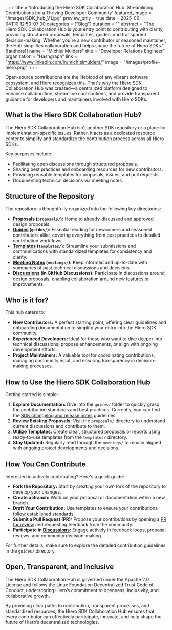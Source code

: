 +++
title = 'Introducing the Hiero SDK Collaboration Hub: Streamlining Contributions for a Thriving Developer Community'
featured_image = "/images/SDK_hub_V1.jpg"
preview_only = true
date = 2025-06-04T10:12:50-07:00
categories = ["Blog"]
duration = ""
abstract = "The Hiero SDK Collaboration Hub is your entry point to contributing with clarity, providing structured proposals, templates, guides, and transparent decision-making. Whether you're a new contributor or seasoned maintainer, the Hub simplifies collaboration and helps shape the future of Hiero SDKs."
[[authors]]
name = "Michiel Mulders"
title = "Developer Relations Engineer"
organization = "Hashgraph"
link = "https://www.linkedin.com/in/michielmulders/"
image = "/images/profile-hiero.png"
+++

Open-source contributions are the lifeblood of any vibrant software ecosystem, and Hiero recognizes this. That's why the Hiero SDK Collaboration Hub was created—a centralized platform designed to enhance collaboration, streamline contributions, and provide transparent guidance for developers and maintainers involved with Hiero SDKs.

## What is the Hiero SDK Collaboration Hub?

The Hiero SDK Collaboration Hub isn't another SDK repository or a place for implementation-specific issues. Rather, it acts as a dedicated resource center to simplify and standardize the contribution process across all Hiero SDKs.

Key purposes include:
- Facilitating open discussions through structured proposals.
- Sharing best practices and onboarding resources for new contributors.
- Providing reusable templates for proposals, issues, and pull requests.
- Documenting technical decisions via meeting notes.

## Structure of the Repository

The repository is thoughtfully organized into the following key directories:
- **[Proposals](https://github.com/hiero-ledger/sdk-collaboration-hub/tree/main/proposals) (`proposals/`):** Home to already-discussed and approved design proposals.
- **[Guides](https://github.com/hiero-ledger/sdk-collaboration-hub/tree/main/guides) (`guides/`):** Essential reading for newcomers and seasoned contributors alike, covering everything from best practices to detailed contribution workflows.
- **[Templates](https://github.com/hiero-ledger/sdk-collaboration-hub/tree/main/templates) (`templates/`):** Streamline your submissions and communications with standardized templates for consistency and clarity.
- **[Meeting Notes](https://github.com/hiero-ledger/sdk-collaboration-hub/tree/main/meetings) (`meetings/`):** Keep informed and up-to-date with summaries of past technical discussions and decisions.
- **[Discussions](https://github.com/hiero-ledger/sdk-collaboration-hub/discussions) (in GitHub Discussions):** Participate in discussions around design proposals, enabling collaboration around new features or improvements.

## Who is it for?

This hub caters to:
- **New Contributors:** A perfect starting point, offering clear guidelines and onboarding documentation to simplify your entry into the Hiero SDK community.
- **Experienced Developers:** Ideal for those who want to dive deeper into technical discussions, propose enhancements, or align with ongoing development efforts.
- **Project Maintainers:** A valuable tool for coordinating contributions, managing community input, and ensuring transparency in decision-making processes.

## How to Use the Hiero SDK Collaboration Hub

Getting started is simple:
1. **Explore Documentation:** Dive into the `guides/` folder to quickly grasp the contribution standards and best practices. Currently, you can find the [SDK changelog and release notes](https://github.com/hiero-ledger/sdk-collaboration-hub/blob/main/guides/SDK_CHANGELOG_AND_RELEASE_NOTES_GUIDELINES.md) guidelines.
2. **Review Existing Proposals:** Visit the `proposals/` directory to understand current discussions and contribute to them.
3. **Utilize Templates:** Create clear, structured proposals or reports using ready-to-use templates from the `templates/` directory.
4. **Stay Updated:** Regularly read through the `meetings/` to remain aligned with ongoing project developments and decisions.

## How You Can Contribute

Interested in actively contributing? Here's a quick guide:
- **Fork the Repository:** Start by creating your own fork of the repository to develop your changes.
- **Create a Branch:** Work on your proposal or documentation within a new branch.
- **Draft Your Contribution:** Use templates to ensure your contributions follow established standards.
- **Submit a Pull Request (PR):** Propose your contributions by opening a [PR for review](https://github.com/hiero-ledger/sdk-collaboration-hub/pulls) and requesting feedback from the community.
- **Participate in [Discussions](https://github.com/hiero-ledger/sdk-collaboration-hub/discussions):** Engage actively in feedback loops, proposal reviews, and community decision-making.

For further details, make sure to explore the detailed contribution guidelines in the `guides/` directory.

## Open, Transparent, and Inclusive

The Hiero SDK Collaboration Hub is governed under the Apache 2.0 License and follows the Linux Foundation Decentralized Trust Code of Conduct, underscoring Hiero’s commitment to openness, inclusivity, and collaborative growth.

By providing clear paths to contribution, transparent processes, and standardized resources, the Hiero SDK Collaboration Hub ensures that every contributor can effectively participate, innovate, and help shape the future of Hiero’s decentralized technologies.
